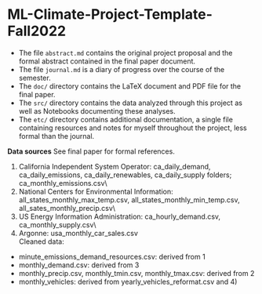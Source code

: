 # ML-Climate-Project-Template-Fall2022

- The file `abstract.md` contains the original project proposal and the formal abstract contained in the final paper document.
- The file `journal.md` is a diary of progress over the course of the semester.
- The `doc/` directory contains the LaTeX document and PDF file for the final paper.
- The `src/` directory contains the data analyzed through this project as well as Notebooks documenting these analyses.
- The `etc/` directory contains additional documentation, a single file containing resources and notes for myself throughout the project, less formal than the journal.

**Data sources**
See final paper for formal references.
1) California Independent System Operator: ca_daily_demand, ca_daily_emissions, ca_daily_renewables, ca_daily_supply folders; ca_monthly_emissions.csv\
2) National Centers for Environmental Information: all_states_monthly_max_temp.csv, all_states_monthly_min_temp.csv, all_sates_monthly_precip.csv\
3) US Energy Information Administration: ca_hourly_demand.csv, ca_monthly_supply.csv\
4) Argonne: usa_monthly_car_sales.csv\
Cleaned data:
- minute_emissions_demand_resources.csv: derived from 1
- monthly_demand.csv: derived from 3
- monthly_precip.csv, monthly_tmin.csv, monthly_tmax.csv: derived from 2
- monthly_vehicles: derived from yearly_vehicles_reformat.csv and 4)